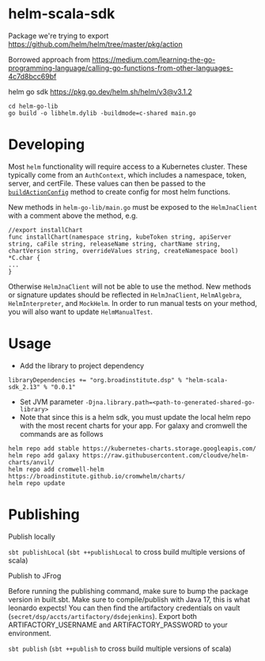# helm-scala-sdk

Package we're trying to export https://github.com/helm/helm/tree/master/pkg/action

Borrowed approach from https://medium.com/learning-the-go-programming-language/calling-go-functions-from-other-languages-4c7d8bcc69bf

helm go sdk https://pkg.go.dev/helm.sh/helm/v3@v3.1.2

```
cd helm-go-lib
go build -o libhelm.dylib -buildmode=c-shared main.go
```

# Developing
Most `helm` functionality will require access to a Kubernetes cluster.  These typically come from an `AuthContext`, which includes a namespace, token, server, and certFile.   These values can then be passed to the [`buildActionConfig`](https://github.com/broadinstitute/helm-scala-sdk/blob/02ef33988a3ef70abef475094942f028adcd1c59/helm-go-lib/main.go#L242) method to create config for most helm functions.

New methods in `helm-go-lib/main.go` must be exposed to the `HelmJnaClient` with a comment above the method, e.g.
```
//export installChart
func installChart(namespace string, kubeToken string, apiServer string, caFile string, releaseName string, chartName string, chartVersion string, overrideValues string, createNamespace bool) *C.char {
...
}
```
Otherwise `HelmJnaClient` will not be able to use the method.
New methods or signature updates should be reflected in `HelmJnaClient`, `HelmAlgebra`, `HelmInterpreter`, and `MockHelm`.  In order to run manual tests on your method, you will also want to update `HelmManualTest`.

# Usage
- Add the library to project dependency
```
libraryDependencies += "org.broadinstitute.dsp" % "helm-scala-sdk_2.13" % "0.0.1"
```

- Set JVM parameter `-Djna.library.path=<path-to-generated-shared-go-library>`
- Note that since this is a helm sdk, you must update the local helm repo with the most recent charts for your app. For galaxy and cromwell the commands are as follows
```
helm repo add stable https://kubernetes-charts.storage.googleapis.com/ 
helm repo add galaxy https://raw.githubusercontent.com/cloudve/helm-charts/anvil/ 
helm repo add cromwell-helm https://broadinstitute.github.io/cromwhelm/charts/
helm repo update
```

# Publishing
Publish locally

`sbt publishLocal` (`sbt ++publishLocal` to cross build multiple versions of scala)

Publish to JFrog

Before running the publishing command, make sure to bump the package version in built.sbt.
Make sure to compile/publish with Java 17, this is what leonardo expects!
You can then find the artifactory credentials on vault (`secret/dsp/accts/artifactory/dsdejenkins`).
Export both ARTIFACTORY_USERNAME and ARTIFACTORY_PASSWORD to your environment.

`sbt publish` (`sbt ++publish` to cross build multiple versions of scala)

